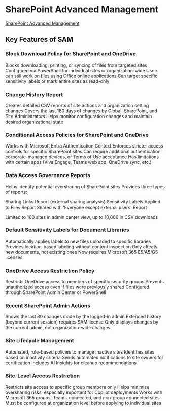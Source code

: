 # SharePoint Advanced Management

[SharePoint Advanced Management](https://learn.microsoft.com/en-us/sharepoint/advanced-management?WT.mc_id=365AdminCSH_spo)

## Key Features of SAM

### Block Download Policy for SharePoint and OneDrive

Blocks downloading, printing, or syncing of files from targeted sites
Configured via PowerShell for individual sites or organization-wide
Users can still work on files using Office online applications
Can target specific sensitivity labels or mark entire sites as read-only

### Change History Report

Creates detailed CSV reports of site actions and organization setting changes
Covers the last 180 days of changes by Global, SharePoint, and Site Administrators
Helps monitor configuration changes and maintain desired organizational state

### Conditional Access Policies for SharePoint and OneDrive

Works with Microsoft Entra Authentication Context
Enforces stricter access controls for specific SharePoint sites
Can require additional authentication, corporate-managed devices, or Terms of Use acceptance
Has limitations with certain apps (Viva Engage, Teams web app, OneDrive sync, etc.)

### Data Access Governance Reports

Helps identify potential oversharing of SharePoint sites
Provides three types of reports:

Sharing Links Report (external sharing analysis)
Sensitivity Labels Applied to Files Report
Shared with 'Everyone except external users' Report

Limited to 100 sites in admin center view, up to 10,000 in CSV downloads

### Default Sensitivity Labels for Document Libraries

Automatically applies labels to new files uploaded to specific libraries
Provides location-based labeling without content inspection
Only affects new documents, not existing ones
Now requires Microsoft 365 E5/A5/G5 licenses

### OneDrive Access Restriction Policy

Restricts OneDrive access to members of specific security groups
Prevents unauthorized access even if files were previously shared
Configured through SharePoint Admin Center or PowerShell

### Recent SharePoint Admin Actions

Shows the last 30 changes made by the logged-in admin
Extended history (beyond current session) requires SAM license
Only displays changes by the current admin, not organization-wide changes

### Site Lifecycle Management

Automated, rule-based policies to manage inactive sites
Identifies sites based on inactivity criteria
Sends automated notifications to site owners for certification
Includes AI Insights for cleanup recommendations

### Site-Level Access Restriction

Restricts site access to specific group members only
Helps minimize oversharing risks, especially important for Copilot deployments
Works with Microsoft 365 groups, Teams-connected, and non-group connected sites
Must be configured at organization level before applying to individual sites
